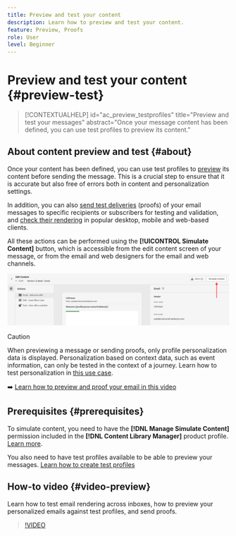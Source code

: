 ```yaml
---
title: Preview and test your content
description: Learn how to preview and test your content.
feature: Preview, Proofs
role: User
level: Beginner
---
```

# Preview and test your content {#preview-test}

>[!CONTEXTUALHELP]
>id="ac_preview_testprofiles"
>title="Preview and test your messages"
>abstract="Once your message content has been defined, you can use test profiles to preview its content."

## About content preview and test {#about}

Once your content has been defined, you can use test profiles to [preview](preview.md) its content before sending the message. This is a crucial step to ensure that it is accurate but also free of errors both in content and personalization settings.

In addition, you can also [send test deliveries](proofs.md) (proofs) of your email messages to specific recipients or subscribers for testing and validation, and [check their rendering](rendering.md) in popular desktop, mobile and web-based clients.

All these actions can be performed using the **[!UICONTROL Simulate Content]** button, which is accessible from the edit content screen of your message, or from the email and web designers for the email and web channels.

![](../email/assets/email-preview-button.png)

>[!CAUTION]
>
>When previewing a message or sending proofs, only profile personalization data is displayed. Personalization based on context data, such as event information, can only be tested in the context of a journey. Learn how to test personalization in [this use case](../personalization/personalization-use-case.md).

➡️ [Learn how to preview and proof your email in this video](#video-preview)

## Prerequisites {#prerequisites}

To simulate content, you need to have the **[!DNL Manage Simulate Content]** permission included in the **[!DNL Content Library Manager]** product profile. [Learn more](../administration/ootb-product-profiles.md#content-library-manager).

You also need to have test profiles available to be able to preview your messages. [Learn how to create test profiles](../audience/creating-test-profiles.md) 

## How-to video {#video-preview}

Learn how to test email rendering across inboxes, how to preview your personalized emails against test profiles, and send proofs.

>[!VIDEO](https://video.tv.adobe.com/v/334239?quality=12)
